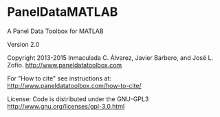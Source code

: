 # PanelDataMATLAB
A Panel Data Toolbox for MATLAB

Version 2.0

Copyright 2013-2015 Inmaculada C. Álvarez, Javier Barbero, and José L. Zofío.
http://www.paneldatatoolbox.com

For "How to cite" see instructions at:
http://www.paneldatatoolbox.com/how-to-cite/

License: Code is distributed under the GNU-GPL3
http://www.gnu.org/licenses/gpl-3.0.html
